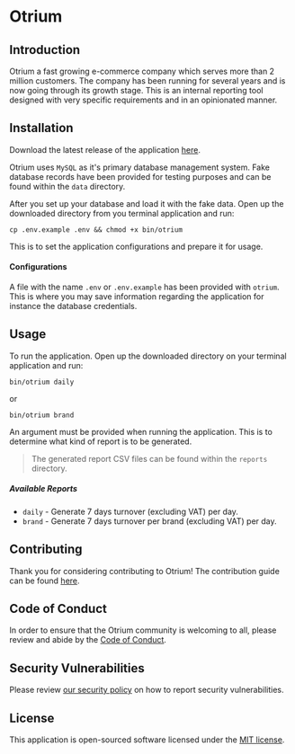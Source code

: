 # Otrium

## Introduction

Otrium a fast growing e-commerce company which serves more than 2 million customers. The company has been running for several years and is now going through its growth stage. This is an internal reporting tool designed with very specific requirements and in an opinionated manner.

## Installation

Download the latest release of the application [here](./).

Otrium uses `MySQL` as it's primary database management system. Fake database records have been provided for testing purposes and can be found within the `data` directory.

After you set up your database and load it with the fake data. Open up the downloaded directory from you terminal application and run:

```shell
cp .env.example .env && chmod +x bin/otrium
```

This is to set the application configurations and prepare it for usage.

#### Configurations

A file with the name `.env` or `.env.example` has been provided with `otrium`. This is where you may save information regarding the application for instance the database credentials.

## Usage

To run the application. Open up the downloaded directory on your terminal application and run:

```shell
bin/otrium daily
```

or

```shell
bin/otrium brand
```

An argument must be provided when running the application. This is to determine what kind of report is to be generated.

> The generated report CSV files can be found within the `reports` directory.

##### Available Reports

- `daily` - Generate 7 days turnover (excluding VAT) per day.
- `brand` - Generate 7 days turnover per brand (excluding VAT) per day.


## Contributing

Thank you for considering contributing to Otrium! The contribution guide can be found [here](.github/CONTRIBUTIONS).

## Code of Conduct

In order to ensure that the Otrium community is welcoming to all, please review and abide by the [Code of Conduct](.github/CODE_OF_CONDUCT.md).

## Security Vulnerabilities

Please review [our security policy](https://github.com/Thavarshan/otrium/security/policy) on how to report security vulnerabilities.

## License

This application is open-sourced software licensed under the [MIT license](LICENSE.md).
